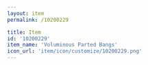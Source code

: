 ```yaml
---
layout: item
permalink: /10200229

title: Item
id: '10200229'
item_name: 'Voluminous Parted Bangs'
icon_url: 'item/icon/customize/10200229.png'
---
```

